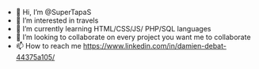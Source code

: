 - 👋 Hi, I’m @SuperTapaS
- 👀 I’m interested in travels
- 🌱 I’m currently learning HTML/CSS/JS/ PHP/SQL languages
- 💞️ I’m looking to collaborate on every project you want me to collaborate
- 📫 How to reach me https://www.linkedin.com/in/damien-debat-44375a105/

<!---
SuperTapaS/SuperTapaS is a ✨ special ✨ repository because its `README.md` (this file) appears on your GitHub profile.
You can click the Preview link to take a look at your changes.
--->
